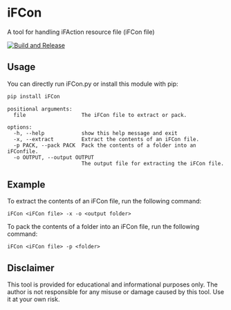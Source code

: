 # iFCon
A tool for handling iFAction resource file (iFCon file)

[![Build and Release](https://github.com/eWloYW8/iFCon/actions/workflows/release.yml/badge.svg)](https://github.com/eWloYW8/iFCon/actions/workflows/release.yml)

## Usage

You can directly run iFCon.py or install this module with pip:

```bash
pip install iFCon
```

```
positional arguments:  
  file                  The iFCon file to extract or pack.  

options:  
  -h, --help            show this help message and exit  
  -x, --extract         Extract the contents of an iFCon file.  
  -p PACK, --pack PACK  Pack the contents of a folder into an iFConfile.  
  -o OUTPUT, --output OUTPUT  
                        The output file for extracting the iFCon file.  
```

## Example

To extract the contents of an iFCon file, run the following command:

```
iFCon <iFCon file> -x -o <output folder>
```

To pack the contents of a folder into an iFCon file, run the following command:

```
iFCon <iFCon file> -p <folder>
```

## Disclaimer

This tool is provided for educational and informational purposes only. The author is not responsible for any misuse or damage caused by this tool. Use it at your own risk.